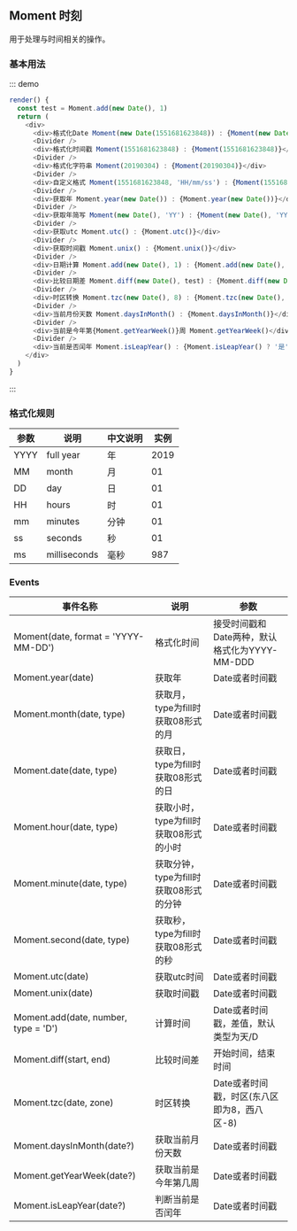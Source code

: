 ## Moment 时刻

用于处理与时间相关的操作。

### 基本用法

::: demo
```js
render() {
  const test = Moment.add(new Date(), 1)
  return (
    <div>
      <div>格式化Date Moment(new Date(1551681623848)) : {Moment(new Date(1551681623848))}</div>
      <Divider />
      <div>格式化时间戳 Moment(1551681623848) : {Moment(1551681623848)}</div>
      <Divider />
      <div>格式化字符串 Moment(20190304) : {Moment(20190304)}</div>
      <Divider />
      <div>自定义格式 Moment(1551681623848, 'HH/mm/ss') : {Moment(1551681623848, 'HH/mm/ss')}</div>
      <Divider />
      <div>获取年 Moment.year(new Date()) : {Moment.year(new Date())}</div>
      <Divider />
      <div>获取年简写 Moment(new Date(), 'YY') : {Moment(new Date(), 'YY')}</div>
      <Divider />
      <div>获取utc Moment.utc() : {Moment.utc()}</div>
      <Divider />
      <div>获取时间戳 Moment.unix() : {Moment.unix()}</div>
      <Divider />
      <div>日期计算 Moment.add(new Date(), 1) : {Moment.add(new Date(), 1)}</div>
      <Divider />
      <div>比较日期差 Moment.diff(new Date(), test) : {Moment.diff(new Date(), test)}</div>
      <Divider />
      <div>时区转换 Moment.tzc(new Date(), 8) : {Moment.tzc(new Date(), 8)}</div>
      <Divider />
      <div>当前月份天数 Moment.daysInMonth() : {Moment.daysInMonth()}</div>
      <Divider />
      <div>当前是今年第{Moment.getYearWeek()}周 Moment.getYearWeek()</div>
      <Divider />
      <div>当前是否闰年 Moment.isLeapYear() : {Moment.isLeapYear() ? '是' : '否'}</div>
    </div>
  )
}
```
:::

### 格式化规则
| 参数      | 说明          | 中文说明      | 实例                           |
|---------- |-------------- |---------- |--------------------------------  |
| YYYY | full year | 年 | 2019 |
| MM | month | 月 | 01 |
| DD | day | 日 | 01 |
| HH | hours | 时 | 01 |
| mm | minutes | 分钟 | 01 |
| ss | seconds | 秒 | 01 |
| ms | milliseconds | 毫秒 | 987 |

### Events
| 事件名称 | 说明 | 参数 |
|---------- |-------- |---------- |
| Moment(date, format = 'YYYY-MM-DD') | 格式化时间 | 接受时间戳和Date两种，默认格式化为YYYY-MM-DDD |
| Moment.year(date) | 获取年 | Date或者时间戳 |
| Moment.month(date, type) | 获取月，type为fill时获取08形式的月 | Date或者时间戳 |
| Moment.date(date, type) | 获取日，type为fill时获取08形式的日 | Date或者时间戳 |
| Moment.hour(date, type) | 获取小时，type为fill时获取08形式的小时 | Date或者时间戳 |
| Moment.minute(date, type) | 获取分钟，type为fill时获取08形式的分钟 | Date或者时间戳 |
| Moment.second(date, type) | 获取秒，type为fill时获取08形式的秒 | Date或者时间戳 |
| Moment.utc(date) | 获取utc时间 | Date或者时间戳 |
| Moment.unix(date) | 获取时间戳 | Date或者时间戳 |
| Moment.add(date, number, type = 'D') | 计算时间 | Date或者时间戳，差值，默认类型为天/D |
| Moment.diff(start, end) | 比较时间差 | 开始时间，结束时间 |
| Moment.tzc(date, zone) | 时区转换 | Date或者时间戳，时区(东八区即为8，西八区-8) |
| Moment.daysInMonth(date?) | 获取当前月份天数 | Date或者时间戳 |
| Moment.getYearWeek(date?) | 获取当前是今年第几周 | Date或者时间戳 |
| Moment.isLeapYear(date?) | 判断当前是否闰年 | Date或者时间戳 |
